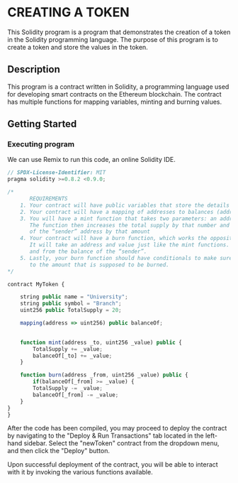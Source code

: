 # CREATING A TOKEN

This Solidity program is a program that demonstrates the creation of a token in the Solidity programming language. The purpose of this program is to create a token and store the values in the token.

## Description

This program is a contract written in Solidity, a programming language used for developing smart contracts on the Ethereum blockchain. The contract has multiple functions for mapping variables, minting and burning values.

## Getting Started

### Executing program

We can use Remix to run this code, an online Solidity IDE.

```javascript
// SPDX-License-Identifier: MIT
pragma solidity >=0.8.2 <0.9.0;

/*
       REQUIREMENTS
    1. Your contract will have public variables that store the details about your coin (Token Name, Token Abbrv., Total Supply)
    2. Your contract will have a mapping of addresses to balances (address => uint)
    3. You will have a mint function that takes two parameters: an address and a value. 
       The function then increases the total supply by that number and increases the balance 
       of the “sender” address by that amount
    4. Your contract will have a burn function, which works the opposite of the mint function, as it will destroy tokens. 
       It will take an address and value just like the mint functions. It will then deduct the value from the total supply 
       and from the balance of the “sender”.
    5. Lastly, your burn function should have conditionals to make sure the balance of "sender" is greater than or equal 
       to the amount that is supposed to be burned.
*/

contract MyToken {

    string public name = "University";
    string public symbol = "Branch";
    uint256 public TotalSupply = 20;

    mapping(address => uint256) public balanceOf;

  
    function mint(address _to, uint256 _value) public {
        TotalSupply += _value;
        balanceOf[_to] += _value;
    }

    function burn(address _from, uint256 _value) public {
        if(balanceOf[_from] >= _value) {
        TotalSupply -= _value;
        balanceOf[_from] -= _value;
    }
}
}
```

After the code has been compiled, you may proceed to deploy the contract by navigating to the "Deploy & Run Transactions" tab located in the left-hand sidebar. Select the "newToken" contract from the dropdown menu, and then click the "Deploy" button.

Upon successful deployment of the contract, you will be able to interact with it by invoking the various functions available.
